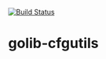 [![Build Status](https://travis-ci.org/mbarbita/golib-cfgutils.svg?branch=master)](https://travis-ci.org/mbarbita/golib-cfgutils)

# golib-cfgutils
